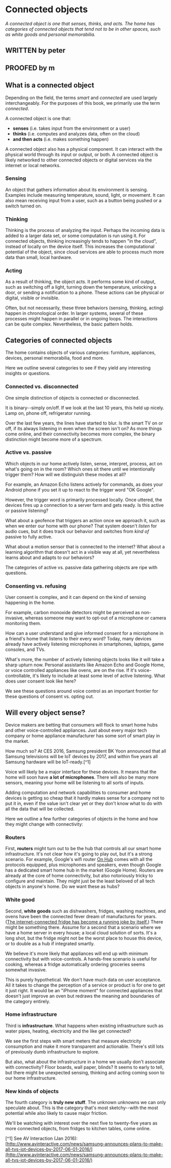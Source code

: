 # Connected objects

*A connected object is one that senses, thinks, and acts. The home has categories of connected objects that tend not to be in other spaces, such as white goods and personal memorabilia.*

## WRITTEN by peter
## PROOFED by m

## What is a connected object

Depending on the field, the terms *smart* and *connected* are used largely interchangeably. For the purposes of this book, we primarily use the term *connected*. 

A connected object is one that:

- **senses** (i.e. takes input from the environment or a user) 
- **thinks** (i.e. computes and analyzes data, often on the cloud)
- **and then acts** (i.e. makes something happen)

A connected object also has a physical component. It can interact with the physical world through its input or output, or both. A connected object is likely networked to other connected objects or digital services via the internet or local networks. 

### Sensing

An object that gathers information about its environment is sensing. Examples include measuring temperature, sound, light, or movement. It can also mean receiving input from a user, such as a button being pushed or a switch turned on. 

### Thinking

Thinking is the process of analyzing the input. Perhaps the incoming data is added to a larger data set, or some computation is run using it. For connected objects, thinking increasingly tends to happen "in the cloud", instead of locally on the device itself. This increases the computational potential of the object, since cloud services are able to process much more data than small, local hardware.  

### Acting

As a result of thinking, the object acts. It performs some kind of output, such as switching off a light, turning down the temperature, unlocking a door, or sending a notification to a phone. These actions can be physical or digital, visible or invisible.

Often, but not necessarily, these three behaviors (sensing, thinking, acting) happen in chronological order. In larger systems, several of these processes might happen in parallel or in ongoing loops. The interactions can be quite complex. Nevertheless, the basic pattern holds.

## Categories of connected objects

The home contains objects of various categories: furniture, appliances, devices, personal memorabilia, food and more. 

Here we outline several categories to see if they yield any interesting insights or questions.

### Connected vs. disconnected

One simple distinction of objects is connected or disconnected.

It is binary--simply on/off. If we look at the last 10 years, this held up nicely. Lamp on, phone off, refrigerator running. 

Over the last few years, the lines have started to blur. Is the smart TV on or off, if its always listening in even when the screen isn't on? As more things come online, and their connectivity becomes more complex, the binary distinction might become more of a spectrum.

### Active vs. passive 

Which objects in our home actively listen, sense, interpret, process, act on what's going on in the room? Which ones sit there until we intentionally trigger them? How will we distinguish these modes at all?

For example, an Amazon Echo listens actively for commands, as does your Android phone if you set it up to react to the trigger word "OK Google". 

However, the trigger word is primarily processed locally. Once uttered, the devices fires up a connection to a server farm and gets ready. Is this active or passive listening?

What about a geofence that triggers an action once we approach it, such as when we enter our home with our phone? That system doesn't *listen* for audio cues, but it does track our behavior and switches from *kind of* passive to fully active. 

What about a motion sensor that is connected to the internet? What about a learning algorithm that doesn't act in a visible way at all, yet nevertheless learns about and adapts to our behaviors?

The categories of active vs. passive data gathering objects are ripe with questions.

### Consenting vs. refusing

User consent is complex, and it can depend on the kind of sensing happening in the home.

For example, carbon monoxide detectors might be perceived as non-invasive, whereas someone may want to opt-out of a microphone or camera monitoring them.

How can a user understand and give informed consent for a microphone in a friend's home that listens to their every word? Today, many devices already have actively listening microphones in smartphones, laptops, game consoles, and TVs. 

What's more, the number of actively listening objects looks like it will take a sharp upturn now. Personal assistants like Amazon Echo and Google Home, or voice controlled appliances like ovens, are on the rise. If it's voice-controllable, it's likely to include at least some level of active listening. What does user consent look like here?

We see these questions around voice control as an important frontier for these questions of consent vs. opting out. 

## Will every object sense? 

Device makers are betting that consumers will flock to smart home hubs and other voice-controlled appliances. Just about every major tech company or home appliance manufacturer has some sort of smart play in the market.

How much so? At CES 2016, Samsung president BK Yoon announced that all Samsung televisions will be IoT devices by 2017, and within five years all Samsung hardware will be IoT-ready.[^1] 

Voice will likely be a major interface for these devices. It means that the home will soon have **a lot of microphones**. There will also be many more sensors, meaning your home will be listening to all sorts of inputs. 

Adding computation and network capabilities to consumer and home devices is getting so cheap that it hardly makes sense for a company not to put it in, even if the value isn't clear yet or they don't know what to do with all the data that will be collected. 

Here we outline a few further categories of objects in the home and how they might change with connectivity:

### Routers

First, **routers** might turn out to be the hub that controls all our smart home infrastructure. It's not clear how it's going to play out, but it's a strong scenario. For example, Google's wifi router [On Hub](https://on.google.com/hub/) comes with all the protocols equipped, plus microphones and speakers, even though Google has a dedicated smart home hub in the market (Google Home). Routers are already at the core of home connectivity, but also notoriously tricky to configure and maintain. They might just be the least beloved of all tech objects in anyone's home. Do we want these as hubs? 

### White good

Second, **white goods** such as dishwashers, fridges, washing machines, and ovens have been the connected fever dream of manufactures for years. ([The internet-connected fridge has become a running joke by itself.](http://fuckyeahinternetfridge.tumblr.com/)) There might be something there. Assume for a second that a scenario where we have a home server in every house; a local cloud solution of sorts. It's a long shot, but the fridge might not be the worst place to house this device, or to double as a hub if integrated smartly. 

We believe it's more likely that appliances will end up with minimum connectivity but with voice-controls. A hands-free scenario is useful for cooking, whereas a fridge automatically ordering groceries seems somewhat invasive. 

This is purely hypothetical. We don't have much data on user acceptance. All it takes to change the perception of a service or product is for one to get it just right. It would be an "iPhone moment" for connected appliances that doesn't just improve an oven but redraws the meaning and boundaries of the category entirely.

### Home infrastructure

Third is **infrastructure**. What happens when existing infrastructure such as water pipes, heating, electricity and the like get connected?

We see the first steps with smart meters that measure electricity consumption and make it more transparent and actionable. There's still lots of previously dumb infrastructure to explore.

But also, what about the infrastructure in a home we usually don't associate with connectivity? Floor boards, wall paper, blinds? It seems to early to tell, but there might be unexpected sensing, thinking and acting coming soon to our home infrastructure.

### New kinds of objects

The fourth category is **truly new stuff**. The unknown unknowns we can only speculate about. This is the category that's most sketchy--with the most potential while also likely to cause major friction. 

We'll be watching with interest over the next five to twenty-five years as more connected objects, from fridges to kitchen tables, come online. 

[^1] See AV Interaction (Jan 2016): [http://www.avinteractive.com/news/samsung-announces-plans-to-make-all-tvs-iot-devices-by-2017-06-01-2016/](http://www.avinteractive.com/news/samsung-announces-plans-to-make-all-tvs-iot-devices-by-2017-06-01-2016/)
